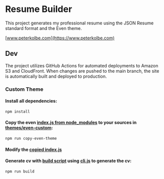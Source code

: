 # Resume Builder

This project generates my professional resume using the JSON Resume standard format and the Even theme.

[www.peterkolbe.com](https://www.peterkolbe.com)

## Dev

The project utilizes GitHub Actions for automated deployments to Amazon S3 and CloudFront. When changes are pushed to
the main branch, the site is automatically built and deployed to production.

### Custom Theme

#### Install all dependencies:

```shell
npm install
```

#### Copy the even [ìndex.js from node_modules](node_modules/jsonresume-theme-even/dist/index.js) to your sources in [themes/even-custom](./themes/even-custom):

```shell
npm run copy-even-theme
```

#### Modify the [copied index.js](./themes/even-custom/index.js)

#### Generate cv with [build script](./package.json) using [cli.js](./themes/even-custom/cli.js) to generate the cv:

```shell
npm run build
```
